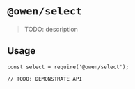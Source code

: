 # `@owen/select`

> TODO: description

## Usage

```
const select = require('@owen/select');

// TODO: DEMONSTRATE API
```
